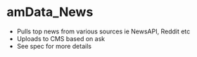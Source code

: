 # amData_News
 - Pulls top news from various sources ie NewsAPI, Reddit etc
 - Uploads to CMS based on ask
 - See spec for more details  
